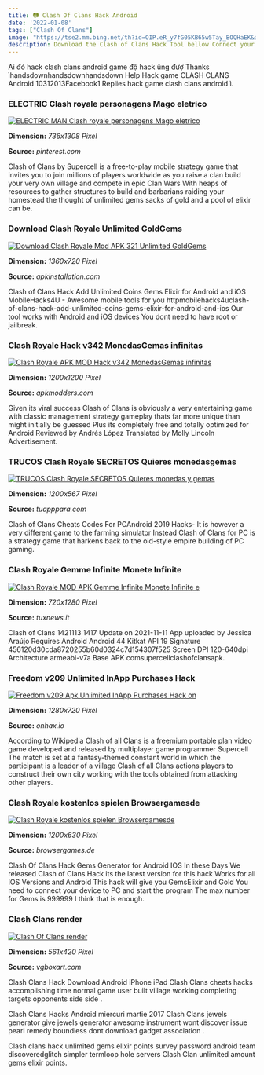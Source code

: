 ```yaml
---
title: 📷 Clash Of Clans Hack Android
date: '2022-01-08'
tags: ["Clash Of Clans"]
image: "https://tse2.mm.bing.net/th?id=OIP.eR_y7fG05KB65w5Tay_BOQHaEK&amp;pid=15.1"
description: Download the Clash of Clans Hack Tool bellow Connect your Android or iOS device to your PC via USB you must have the game already installed Open the hack too
---
```




Ai đó hack clash clans android game độ hack ũng đượ Thanks ìhandsdownhandsdownhandsdown Help Hack game CLASH CLANS Android 10312013Facebook1 Replies hack game clash clans android ì.



### ELECTRIC Clash royale personagens Mago eletrico 

[![ELECTRIC MAN  Clash royale personagens Mago eletrico ](https://i.pinimg.com/736x/f8/a6/57/f8a6577002c38738dc14155aa6378021.jpg)](https://i.pinimg.com/736x/f8/a6/57/f8a6577002c38738dc14155aa6378021.jpg)


**Dimension:** _736x1308 Pixel_ 

**Source:** _pinterest.com_ 


Clash of Clans by Supercell is a free-to-play mobile strategy game that invites you to join millions of players worldwide as you raise a clan build your very own village and compete in epic Clan Wars With heaps of resources to gather structures to build and barbarians raiding your homestead the thought of unlimited gems sacks of gold and a pool of elixir can be.


### Download Clash Royale Unlimited GoldGems 

[![Download Clash Royale Mod APK 321 Unlimited GoldGems ](https://apkinstallation.com/wp-content/uploads/2020/09/Clash-Royal-2.jpg)](https://apkinstallation.com/wp-content/uploads/2020/09/Clash-Royal-2.jpg)


**Dimension:** _1360x720 Pixel_ 

**Source:** _apkinstallation.com_ 


Clash of Clans Hack Add Unlimited Coins Gems Elixir for Android and iOS MobileHacks4U - Awesome mobile tools for you httpmobilehacks4uclash-of-clans-hack-add-unlimited-coins-gems-elixir-for-android-and-ios Our tool works with Android and iOS devices You dont need to have root or jailbreak.


### Clash Royale Hack v342 MonedasGemas infinitas 

[![Clash Royale APK MOD Hack v342 MonedasGemas infinitas ](https://apkmodders.com/wp-content/uploads/2020/09/Clash-Royale.jpg)](https://apkmodders.com/wp-content/uploads/2020/09/Clash-Royale.jpg)


**Dimension:** _1200x1200 Pixel_ 

**Source:** _apkmodders.com_ 


Given its viral success Clash of Clans is obviously a very entertaining game with classic management strategy gameplay thats far more unique than might initially be guessed Plus its completely free and totally optimized for Android Reviewed by Andrés López Translated by Molly Lincoln Advertisement.


### TRUCOS Clash Royale SECRETOS Quieres monedasgemas

[![TRUCOS Clash Royale SECRETOS Quieres monedas y gemas](https://tuapppara.com/wp-content/uploads/2017/08/trucos-clash-royale.jpg)](https://tuapppara.com/wp-content/uploads/2017/08/trucos-clash-royale.jpg)


**Dimension:** _1200x567 Pixel_ 

**Source:** _tuapppara.com_ 


Clash of Clans Cheats Codes For PCAndroid 2019 Hacks- It is however a very different game to the farming simulator Instead Clash of Clans for PC is a strategy game that harkens back to the old-style empire building of PC gaming.


### Clash Royale Gemme Infinite Monete Infinite 

[![Clash Royale MOD APK Gemme Infinite Monete Infinite e ](https://tuxnews.it/wp-content/uploads/2017/01/clash-royale-1.7.0-mod-apk.jpg)](https://tuxnews.it/wp-content/uploads/2017/01/clash-royale-1.7.0-mod-apk.jpg)


**Dimension:** _720x1280 Pixel_ 

**Source:** _tuxnews.it_ 


Clash of Clans 1421113 1417 Update on 2021-11-11 App uploaded by Jessica Araújo Requires Android Android 44 Kitkat API 19 Signature 456120d30cda8720255b60d0324c7d154307f525 Screen DPI 120-640dpi Architecture armeabi-v7a Base APK comsupercellclashofclansapk.


### Freedom v209 Unlimited InApp Purchases Hack 

[![Freedom v209 Apk  Unlimited InApp Purchases Hack on ](https://onhax.io/wp-content/uploads/2019/12/Freedom-hacked-Apk-Download.jpg)](https://onhax.io/wp-content/uploads/2019/12/Freedom-hacked-Apk-Download.jpg)


**Dimension:** _1280x720 Pixel_ 

**Source:** _onhax.io_ 


According to Wikipedia Clash of all Clans is a freemium portable plan video game developed and released by multiplayer game programmer Supercell The match is set at a fantasy-themed constant world in which the participant is a leader of a village Clash of all Clans actions players to construct their own city working with the tools obtained from attacking other players.


### Clash Royale kostenlos spielen Browsergamesde

[![Clash Royale kostenlos spielen  Browsergamesde](https://www.browsergames.de/sites/browsergames/files/styles/bg_og_image/public/2017-05/ClashRoyale_gamedetail_1920x726.jpg?itok=mcQ57LWo)](https://www.browsergames.de/sites/browsergames/files/styles/bg_og_image/public/2017-05/ClashRoyale_gamedetail_1920x726.jpg?itok=mcQ57LWo)


**Dimension:** _1200x630 Pixel_ 

**Source:** _browsergames.de_ 


Clash Of Clans Hack Gems Generator for Android IOS In these Days We released Clash of Clans Hack its the latest version for this hack Works for all IOS Versions and Android This hack will give you GemsElixir and Gold You need to connect your device to PC and start the program The max number for Gems is 999999 I think that is enough.


### Clash Clans render

[![Clash Of Clans render](http://vgboxart.com/resources/render/9698_clash-of-clans-prev.png)](http://vgboxart.com/resources/render/9698_clash-of-clans-prev.png)


**Dimension:** _561x420 Pixel_ 

**Source:** _vgboxart.com_ 



Clash Clans Hack Download Android iPhone iPad Clash Clans cheats hacks accomplishing time normal game user built village working completing targets opponents side side .


Clash Clans Hacks Android miercuri martie 2017 Clash Clans jewels generator give jewels generator awesome instrument wont discover issue pearl remedy boundless dont download gadget association .


Clash clans hack unlimited gems elixir points survey password android team discoveredglitch simpler termloop hole servers Clash Clan unlimited amount gems elixir points.




